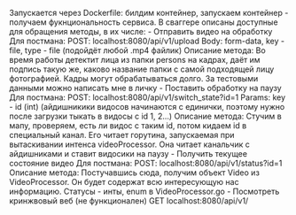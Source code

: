 Запускается через Dockerfile: билдим контейнер, запускаем контейнер - получаем фукнциональность сервиса. В сваггере описаны доступные для обращения методы, в их числе:
    - Отправить видео на обработку
        Для постмана:
            POST: localhost:8080/api/v1/upload
            Body: form-data, key - file, type - file (подойдёт любой .mp4 файлик)
        Описание метода:
            Во время работы детектит лица из папки persons на кадрах, даёт им подпись такую же, каково название папки с самой подходящей лицу фотографией. Кадры могут обрабатываться долго. За тестовыми данными можно написать мне в личку 
    - Поставить обработку на паузу
        Для постмана:
            POST: localhost:8080/api/v1/switch_state?id=1
            Params: key - id (int) (айдишникики видосов начинаются с единички, поэтому нужно после загрузки тыкать в видосы с id 1, 2...)
        Описание метода:
            Стучим в мапу, проверяем, есть ли видос с таким id, потом кидаем id в специальный канал. Его читает горутина, запускаемая при вытаскивании интенса videoProcessor. Она читает канальчик с айдишниками и ставит видосики на паузу
    - Получить текущее состояние видео 
        Для постмана:
            POST: localhost:8080/api/v1/status?id=1
        Описание метода:
            Постучавшись сюда, получим объект Video из VideoProcessor. Он будет содержат всю интересующую нас информацию. Статусы - инты, enum в VideoProcessor.go
    - Посмотреть кринжвовый веб (не функционален)
        GET localhost:8080/api/v1/